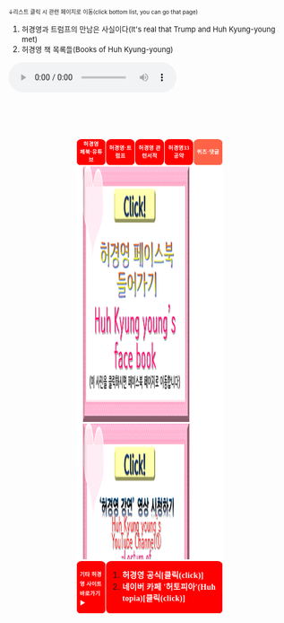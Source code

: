 <br>
<font size="1">↓리스트 클릭 시 관련 페이지로 이동(click bottom list, you can go that page)</font>
<ol>
  <li><a href="허경영트럼프.html"><font size="2">허경영과 트럼프의 만남은 사실이다(It's real that Trump and Huh Kyung-young met)</font></a></li>
  <li><a href="허경영책.html"><font size="2">허경영 책 목록들(Books of Huh Kyung-young)</font></a></li>
</ol>
<audio src="m-flo_Miss You.mp3" controls autoplay></audio> 

<html>
<head>
<meta charset="UTF-8">
<meta name="viewport" content="width=device-width,initial-scale=1.0,minimum-scale=1.0,maximum-scale=3.0,user-scalable=1.0">
 <title>연습</title>

<style>
a{ text-decoration:none }
.audio-container{text-indent:24%;align:center;}
.listfontsizecenter{ font-size:1.005vw; text-align:center;}
.listfontsize{font-size:1.005vw; }
 #listfontsize{font-size:1.005vw; color:white;text-align:left;font-family:맑은 고딕;font-weight: bold;}
table{border-spacing:0px}
.tableheadandbody{margin:none;border-color:white; margin-left: auto; margin-right: auto; width:52%; height:95%; }
.centercontent{height:700px; max-width: 100%; width: 95%; overflow: auto; padding-left: 2.5%;padding-right: 2.5%;border-radius: 9px/9px;}
.listwidth{border-right:none;background-color:red;margin:none;height:7.0%;width:10.35%; border:0.5px solid white; border-radius: 9px/9px;letter-spacing:0.3px;padding-left: 2%;padding-right: 2%;padding-top: 0.8%;padding-bottom: 0.8%;}
#white{color:white;text-align:center; line-height:145%; font-family:맑은 고딕; font-weight: bold;}
#white2{color:white;text-align:left; line-height:145%; font-family:맑은 고딕; font-weight: bold;}
#whitebackground{background-color:white;}
.tomatobackground{background-color:tomato;}
.sizeSmall{width:80%; height:65%;}
.sizeNormal{width:90%; height:75%;}
.sizeLarge{width:95%;height:85%;}
.sizeSuperLarge{width:90%;height:120%;}
    @media screen and (max-width: 800px) {
    .tableheadandbody{border-color:black; align:center; margin-left: auto; margin-right: auto; width:100%; height:95%; }
#white{color:white;text-align : center; line-height:145%; font-family:맑은 고딕; font-weight: bold; font-size:3vw;}
     body{background-image: url('배경수정2.png');}
    }
</style>
</head>
<body>
<body background="배경수정.png">

<br><br><br>
<table class="tableheadandbody">
<tr class="listfontsizecenter">
<td class="listwidth">
<a href="허경영홈.html"  id="white">허경영<br> 페북·유튜브</a></td>
<td class="listwidth" >
 <a href="허경영트럼프.html"  id="white">허경영·트럼프</a></td>
<td class="listwidth">
 <a href="허경영책.html"  id="white">허경영 관련서적</a></td>
<td class="listwidth" >
 <a href="허경영33공약.html"  id="white">허경영33공약</a></td>
<td class="listwidth tomatobackground">
 <a href="퀴즈&댓글.html"  id="white">퀴즈·댓글</a></td>
</tr>
<tr>
<td colspan="5" class="listwidth" id="whitebackground">
<div class="centercontent">
<a href="https://ko-kr.facebook.com/unhky/" target="_blank"><img class="sizeSmall" src="허경영페이스북 클릭.png"></a>
<a href="https://www.youtube.com/channel/UCg3wU-Y3Aq8-0UAqYjXMCnw" target="_blank"><img class="sizeSmall" src="허경영강연 클릭.png"></a>
<a href="https://www.youtube.com/channel/UCA7LZMILVfSYGwHU7Cj3g6Q" target="_blank"><img class="sizeSmall" src="허경영강연짤 클릭.png"></a>
<a href="https://www.youtube.com/channel/UCy3eNixQgJld165YDfRDRZg" target="_blank"><img class="sizeSmall" src="HKYTV 클릭.png"></a></div></td>
</tr>
<tr>
<td class="listwidth" >
  <a id="listfontsize">기타 허경영 사이트 바로가기▶</a></td>
<td colspan="4" class="listwidth" >
<ol>
<li><a href="https://www.hky33.kr/" target="_blank" align="left"  id="white2">허경영 공식[클릭(click)]</a></li>
<li><a href="https://cafe.naver.com/huhkyungyoung" target="_blank" align="left"  id="white2">네이버 카페 '허토피아'(Huh topia)[클릭(click)]</a></li>
</ol></td>
</tr>
</table>
</body>

